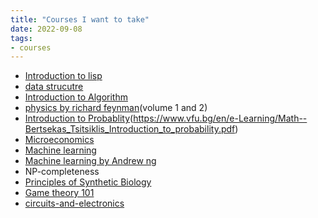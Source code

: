 ```yaml
---
title: "Courses I want to take"
date: 2022-09-08
tags:
- courses
---
```



- [Introduction to lisp](https://ocw.mit.edu/courses/6-001-structure-and-interpretation-of-computer-programs-spring-2005/)
- [data strucutre](https://www.youtube.com/watch?v=RBSGKlAvoiM)
- [Introduction to Algorithm](https://ocw.mit.edu/courses/6-006-introduction-to-algorithms-spring-2020/)
- [physics by richard feynman](https://www.feynmanlectures.caltech.edu/)(volume 1 and 2)
- [Introduction to Probablity](https://www.youtube.com/playlist?list=PLUl4u3cNGP60hI9ATjSFgLZpbNJ7myAg6)(https://www.vfu.bg/en/e-Learning/Math--Bertsekas_Tsitsiklis_Introduction_to_probability.pdf)
- [Microeconomics](https://www.youtube.com/playlist?list=PLUl4u3cNGP62oJSoqb4Rf-vZMGUBe59G-)
- [Machine learning](https://course.fast.ai/)
- [Machine learning by Andrew ng](https://see.stanford.edu/Course/CS229)
- NP-completeness
- [Principles of Synthetic Biology](https://www.edx.org/course/principles-of-synthetic-biology)
- [Game theory 101](https://www.youtube.com/playlist?list=PLKI1h_nAkaQoDzI4xDIXzx6U2ergFmedo)
- [circuits-and-electronics](https://ocw.mit.edu/courses/6-002-circuits-and-electronics-spring-2007/)


